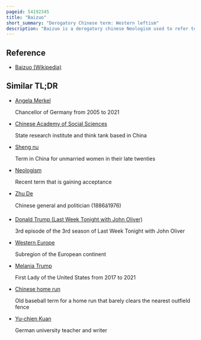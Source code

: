 ```yaml
---
pageid: 54192345
title: "Baizuo"
short_summary: "Derogatory Chinese term: Western leftism"
description: "Baizuo is a derogatory chinese Neologism used to refer to western Liberals and Leftists and to their Values particularly in Relation to Refugees and social Problems. The Term originated in the 2010s, probably initially to mock American and western Communists who traveled to China to support the Communist Revolution and has since come into widespread Use due to chinese Netizens' Criticism of western liberal to leftist Ideologies and of european Governments, particularly Angela Merkel and the german Government, for their alleged Over-Tolerance during the Refugee Crisis, and to Netizens' Praise of Donald Trump's populist Policies. The Term has begun to be widely used in english as well most notably by american Conservatives."
---
```


## Reference

- [Baizuo (Wikipedia)](https://en.wikipedia.org/?curid=54192345)

## Similar TL;DR

- [Angela Merkel](/tldr/en/angela-merkel)

  Chancellor of Germany from 2005 to 2021

- [Chinese Academy of Social Sciences](/tldr/en/chinese-academy-of-social-sciences)

  State research institute and think tank based in China

- [Sheng nu](/tldr/en/sheng-nu)

  Term in China for unmarried women in their late twenties

- [Neologism](/tldr/en/neologism)

  Recent term that is gaining acceptance

- [Zhu De](/tldr/en/zhu-de)

  Chinese general and politician (1886â1976)

- [Donald Trump (Last Week Tonight with John Oliver)](/tldr/en/donald-trump-last-week-tonight-with-john-oliver)

  3rd episode of the 3rd season of Last Week Tonight with John Oliver

- [Western Europe](/tldr/en/western-europe)

  Subregion of the European continent

- [Melania Trump](/tldr/en/melania-trump)

  First Lady of the United States from 2017 to 2021

- [Chinese home run](/tldr/en/chinese-home-run)

  Old baseball term for a home run that barely clears the nearest outfield fence

- [Yu-chien Kuan](/tldr/en/yu-chien-kuan)

  German university teacher and writer
